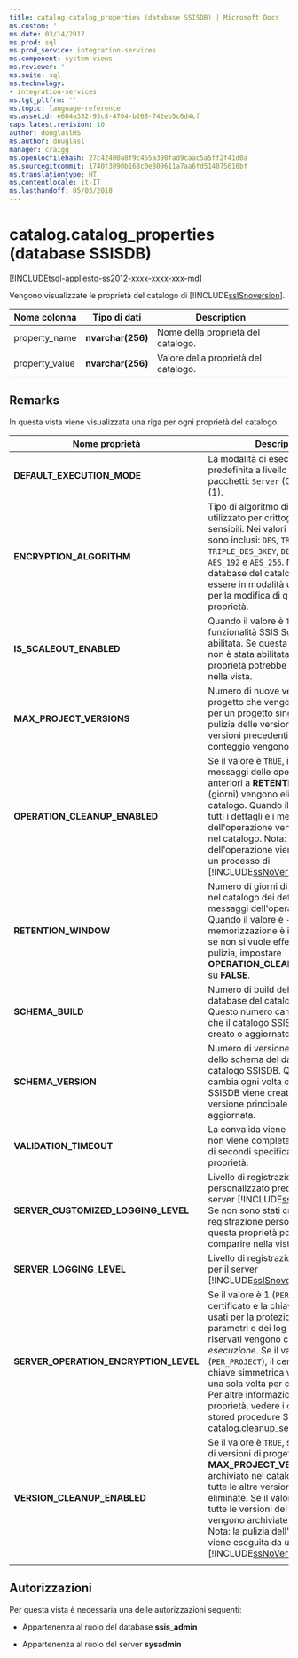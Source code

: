 ```yaml
---
title: catalog.catalog_properties (database SSISDB) | Microsoft Docs
ms.custom: ''
ms.date: 03/14/2017
ms.prod: sql
ms.prod_service: integration-services
ms.component: system-views
ms.reviewer: ''
ms.suite: sql
ms.technology:
- integration-services
ms.tgt_pltfrm: ''
ms.topic: language-reference
ms.assetid: e604a382-95c8-4764-b268-742eb5c6d4cf
caps.latest.revision: 10
author: douglaslMS
ms.author: douglasl
manager: craigg
ms.openlocfilehash: 27c42400a8f9c455a390fad9caac5a5ff2f41d0a
ms.sourcegitcommit: 1740f3090b168c0e809611a7aa6fd514075616bf
ms.translationtype: HT
ms.contentlocale: it-IT
ms.lasthandoff: 05/03/2018
---
```

# <a name="catalogcatalogproperties-ssisdb-database"></a>catalog.catalog_properties (database SSISDB)
[!INCLUDE[tsql-appliesto-ss2012-xxxx-xxxx-xxx-md](../../includes/tsql-appliesto-ss2012-xxxx-xxxx-xxx-md.md)]

  Vengono visualizzate le proprietà del catalogo di [!INCLUDE[ssISnoversion](../../includes/ssisnoversion-md.md)].  
  
|Nome colonna|Tipo di dati|Description|  
|-----------------|---------------|-----------------|  
|property_name|**nvarchar(256)**|Nome della proprietà del catalogo.|  
|property_value|**nvarchar(256)**|Valore della proprietà del catalogo.|  
  
## <a name="remarks"></a>Remarks  
 In questa vista viene visualizzata una riga per ogni proprietà del catalogo.
  
|Nome proprietà|Description|  
|-------------------|-----------------|  
|**DEFAULT_EXECUTION_MODE**|La modalità di esecuzione predefinita a livello di server per i pacchetti: `Server` (0) o `Scale Out` (1). |
|**ENCRYPTION_ALGORITHM**|Tipo di algoritmo di crittografia utilizzato per crittografare i dati sensibili. Nei valori supportati sono inclusi: `DES`, `TRIPLE_DES`, `TRIPLE_DES_3KEY`, `DESX`, `AES_128`, `AES_192` e `AES_256`. Nota: il database del catalogo deve essere in modalità utente singolo per la modifica di questa proprietà.|
|**IS_SCALEOUT_ENABLED**|Quando il valore è `True`, la funzionalità SSIS Scale Out è abilitata. Se questa funzionalità non è stata abilitata, questa proprietà potrebbe non comparire nella vista.|
|**MAX_PROJECT_VERSIONS**|Numero di nuove versioni del progetto che vengono mantenute per un progetto singolo. Se la pulizia delle versioni è abilitata, le versioni precedenti oltre questo conteggio vengono eliminate.|  
|**OPERATION_CLEANUP_ENABLED**|Se il valore è `TRUE`, i dettagli e i messaggi delle operazioni anteriori a **RETENTION_WINDOW** (giorni) vengono eliminati dal catalogo. Quando il valore è `FALSE`, tutti i dettagli e i messaggi dell'operazione vengono archiviati nel catalogo. Nota: la pulizia dell'operazione viene eseguita da un processo di [!INCLUDE[ssNoVersion](../../includes/ssnoversion-md.md)].|  
|**RETENTION_WINDOW**|Numero di giorni di archiviazione nel catalogo dei dettagli e dei messaggi dell'operazione. Quando il valore è `-1`, il periodo di memorizzazione è infinito. Nota: se non si vuole effettuare la pulizia, impostare **OPERATION_CLEANUP_ENABLED** su **FALSE**.|
|**SCHEMA_BUILD**|Numero di build dello schema del database del catalogo SSISDB. Questo numero cambia ogni volta che il catalogo SSISDB viene creato o aggiornato.|
|**SCHEMA_VERSION**|Numero di versione principale dello schema del database del catalogo SSISDB. Questo numero cambia ogni volta che il catalogo SSISDB viene creato o che la versione principale viene aggiornata.|
|**VALIDATION_TIMEOUT**|La convalida viene interrotta se non viene completata nel numero di secondi specificato da questa proprietà.|  
|**SERVER_CUSTOMIZED_LOGGING_LEVEL**|Livello di registrazione personalizzato predefinito per il server [!INCLUDE[ssISnoversion](../../includes/ssisnoversion-md.md)]. Se non sono stati creati livelli di registrazione personalizzati, questa proprietà potrebbe non comparire nella vista.|
|**SERVER_LOGGING_LEVEL**|Livello di registrazione predefinito per il server [!INCLUDE[ssISnoversion](../../includes/ssisnoversion-md.md)].|
|**SERVER_OPERATION_ENCRYPTION_LEVEL**|Se il valore è 1 (`PER_EXECUTION`), il certificato e la chiave simmetrica usati per la protezione dei parametri e dei log di esecuzione riservati vengono creati per ogni *esecuzione*. Se il valore è 2 (`PER_PROJECT`), il certificato e la chiave simmetrica vengono creati una sola volta per ogni *progetto*. Per altre informazioni su questa proprietà, vedere i commenti sulla stored procedure SSIS [catalog.cleanup_server_log](..\system-stored-procedures\catalog-cleanup-server-log.md#remarks).|
|**VERSION_CLEANUP_ENABLED**|Se il valore è `TRUE`, solo il numero di versioni di progetto **MAX_PROJECT_VERSIONS** viene archiviato nel catalogo, mentre tutte le altre versioni vengono eliminate. Se il valore è **FALSE**, tutte le versioni del progetto vengono archiviate nel catalogo. Nota: la pulizia dell'operazione viene eseguita da un processo di [!INCLUDE[ssNoVersion](../../includes/ssnoversion-md.md)].|
|||
  
## <a name="permissions"></a>Autorizzazioni  
 Per questa vista è necessaria una delle autorizzazioni seguenti:  
  
-   Appartenenza al ruolo del database **ssis_admin**  
  
-   Appartenenza al ruolo del server **sysadmin**  
  
  
